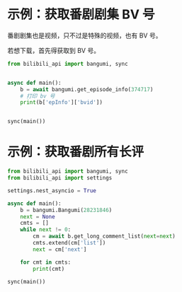 # 示例：获取番剧剧集 BV 号

番剧剧集也是视频，只不过是特殊的视频，也有 BV 号。

若想下载，首先得获取到 BV 号。

```python
from bilibili_api import bangumi, sync


async def main():
    b = await bangumi.get_episode_info(374717)
    # 打印 bv 号
    print(b['epInfo']['bvid'])


sync(main())
```

# 示例：获取番剧所有长评

```python
from bilibili_api import bangumi, sync
from bilibili_api import settings

settings.nest_asyncio = True

async def main():
    b = bangumi.Bangumi(28231846)
    next = None
    cmts = []
    while next != 0:
        cm = await b.get_long_comment_list(next=next)
        cmts.extend(cm['list'])
        next = cm['next']

    for cmt in cmts:
        print(cmt)

sync(main())
```
